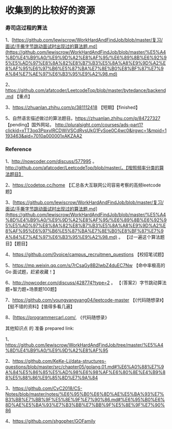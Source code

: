 # 收集到的比较好的资源


### 寿司店过程的算法

1、[https://github.com/lewiscrow/WorkHardAndFindJob/blob/master/复习/面试/手撕字节跳动面试时出现过的算法题.md](https://github.com/lewiscrow/WorkHardAndFindJob/blob/master/%E5%A4%8D%E4%B9%A0/%E9%9D%A2%E8%AF%95/%E6%89%8B%E6%92%95%E5%AD%97%E8%8A%82%E8%B7%B3%E5%8A%A8%E9%9D%A2%E8%AF%95%E6%97%B6%E5%87%BA%E7%8E%B0%E8%BF%87%E7%9A%84%E7%AE%97%E6%B3%95%E9%A2%98.md) 

2、https://github.com/afatcoder/LeetcodeTop/blob/master/bytedance/backend.md 【重点】

3、https://zhuanlan.zhihu.com/p/381112418 【短期】【finished】


5、自然语言描述做过的算法题目。https://zhuanlan.zhihu.com/p/84727327 【pending】国外网站， http://pluralsight.com/courses/ads-part1?clickid=xTT3oq3PpxyIRCDWiVSCdRvsUkG1FvSoe0C4wc0&irgwc=1&mpid=1193463&aid=7010a000001xAKZAA2

### Reference 

1、http://nowcoder.com/discuss/577995 。 http://github.com/afatcoder/LeetcodeTop/blob/master/。【按照频率分类的算法题目】

2、https://codetop.cc/home 【汇总各大互联网公司容易考察的高频leetcode题】

3、[https://github.com/lewiscrow/WorkHardAndFindJob/blob/master/复习/面试/手撕字节跳动面试时出现过的算法题.md](https://github.com/lewiscrow/WorkHardAndFindJob/blob/master/%E5%A4%8D%E4%B9%A0/%E9%9D%A2%E8%AF%95/%E6%89%8B%E6%92%95%E5%AD%97%E8%8A%82%E8%B7%B3%E5%8A%A8%E9%9D%A2%E8%AF%95%E6%97%B6%E5%87%BA%E7%8E%B0%E8%BF%87%E7%9A%84%E7%AE%97%E6%B3%95%E9%A2%98.md) 。 【过一遍这个算法题目】【题目】

4、https://github.com/0voice/campus_recruitmen_questions 【校招笔试题】

5、https://mp.weixin.qq.com/s/7rCsaGy8B2lwbZ4duEC7Nw  【命中率极高的 Go 面试题，赶紧收藏！】

6、http://nowcoder.com/discuss/428774?type=2 。  【（答案2）字节跳动算法题+智力题+场景题100题】

7、https://github.com/youngyangyang04/leetcode-master 【《代码随想录》】【挺不错的资料】【值得多看几遍】

8、[https://programmercarl.com/, 《代码随想录》

其他知识点 的 准备 prepared link:

1、https://github.com/lewiscrow/WorkHardAndFindJob/tree/master/%E5%A4%8D%E4%B9%A0/%E9%9D%A2%E8%AF%95

2、https://github.com/KeKe-Li/data-structures-questions/blob/master/src/chapter05/golang.01.md#%E6%A0%88%E7%9A%84%E5%86%85%E5%AD%98%E6%98%AF%E6%80%8E%E4%B9%88%E5%88%86%E9%85%8D%E7%9A%84

3、https://github.com/CyC2018/CS-Notes/blob/master/notes/%E6%95%B0%E6%8D%AE%E5%BA%93%E7%B3%BB%E7%BB%9F%E5%8E%9F%E7%90%86.md#%E6%95%B0%E6%8D%AE%E5%BA%93%E7%B3%BB%E7%BB%9F%E5%8E%9F%E7%90%86

4、https://github.com/shgopher/GOFamily 